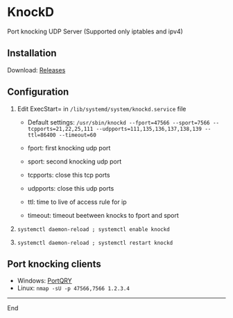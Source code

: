 # KnockD

Port knocking UDP Server (Supported only iptables and ipv4)

Installation
--------

Download: <a href="https://github.com/eltaline/knockd/releases">Releases</a>

Configuration
--------

1. Edit ExecStart= in ```/lib/systemd/system/knockd.service``` file

    - Default settings: ```/usr/sbin/knockd --fport=47566 --sport=7566 --tcpports=21,22,25,111 --udpports=111,135,136,137,138,139 --ttl=86400 --timeout=60```

    - fport: first knocking udp port
    - sport: second knocking udp port
    - tcpports: close this tcp ports
    - udpports: close this udp ports
    - ttl: time to live of access rule for ip
    - timeout: timeout beetween knocks to fport and sport

2. ```systemctl daemon-reload ; systemctl enable knockd```
3. ```systemctl daemon-reload ; systemctl restart knockd```

Port knocking clients
--------

- Windows: <a href="https://www.microsoft.com/en-us/download/confirmation.aspx?id=24009">PortQRY</a>
- Linux: ```nmap -sU -p 47566,7566 1.2.3.4```

--------
End

